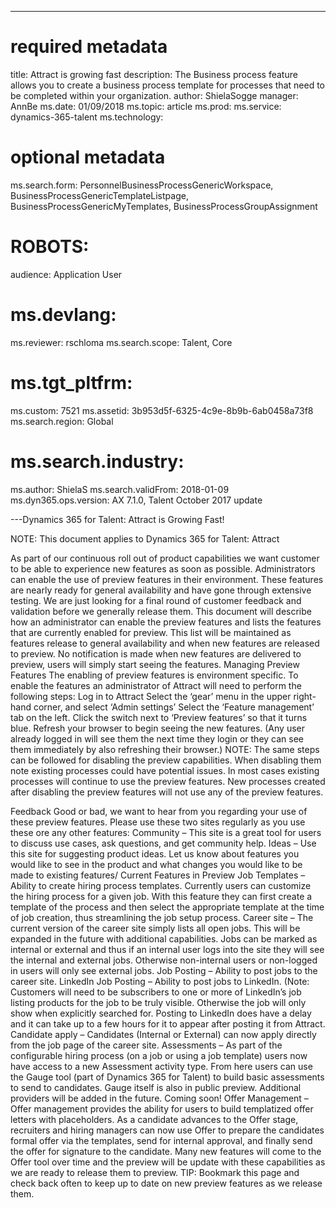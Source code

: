 ---
# required metadata

title: Attract is growing fast
description: The Business process feature allows you to create a business process template for processes that need to be completed within your organization.
author: ShielaSogge
manager: AnnBe
ms.date: 01/09/2018
ms.topic: article
ms.prod: 
ms.service: dynamics-365-talent
ms.technology: 

# optional metadata

ms.search.form: PersonnelBusinessProcessGenericWorkspace, BusinessProcessGenericTemplateListpage, BusinessProcessGenericMyTemplates, BusinessProcessGroupAssignment
# ROBOTS: 
audience: Application User
# ms.devlang: 
ms.reviewer: rschloma
ms.search.scope: Talent, Core
# ms.tgt_pltfrm: 
ms.custom: 7521
ms.assetid: 3b953d5f-6325-4c9e-8b9b-6ab0458a73f8
ms.search.region: Global
# ms.search.industry: 
ms.author: ShielaS
ms.search.validFrom: 2018-01-09
ms.dyn365.ops.version: AX 7.1.0, Talent October 2017 update

---Dynamics 365 for Talent: Attract is Growing Fast! 
 
NOTE: This document applies to Dynamics 365 for Talent: Attract 
 
As part of our continuous roll out of product capabilities we want customer to be able to experience new features as soon as possible.  Administrators can enable the use of preview features in their environment.  These features are nearly ready for general availability and have gone through extensive testing.  We are just looking for a final round of customer feedback and validation before we generally release them. 
This document will describe how an administrator can enable the preview features and lists the features that are currently enabled for preview.  This list will be maintained as features release to general availability and when new features are released to preview.  No notification is made when new features are delivered to preview, users will simply start seeing the features. 
Managing Preview Features 
The enabling of preview features is environment specific.  To enable the features an administrator of Attract will need to perform the following steps: 
Log in to Attract 
Select the ‘gear’ menu in the upper right-hand corner, and select ‘Admin settings’ 
Select the ‘Feature management’ tab on the left. 
Click the switch next to ‘Preview features’ so that it turns blue. 
Refresh your browser to begin seeing the new features. (Any user already logged in will see them the next time they login or they can see them immediately by also refreshing their browser.) 
NOTE: The same steps can be followed for disabling the preview capabilities.  When disabling them note existing processes could have potential issues.  In most cases existing processes will continue to use the preview features.  New processes created after disabling the preview features will not use any of the preview features. 
 
Feedback 
Good or bad, we want to hear from you regarding your use of these preview features.  Please use these two sites regularly as you use these ore any other features: 
Community – This site is a great tool for users to discuss use cases, ask questions, and get community help. 
Ideas – Use this site for suggesting product ideas.  Let us know about features you would like to see in the product and what changes you would like to be made to existing features/ 
Current Features in Preview 
Job Templates – Ability to create hiring process templates.  Currently users can customize the hiring process for a given job.  With this feature they can first create a template of the process and then select the appropriate template at the time of job creation, thus streamlining the job setup process. 
Career site – The current version of the career site simply lists all open jobs.  This will be expanded in the future with additional capabilities. Jobs can be marked as internal or external and thus if an internal user logs into the site they will see the internal and external jobs.  Otherwise non-internal users or non-logged in users will only see external jobs. 
Job Posting – Ability to post jobs to the career site. 
LinkedIn Job Posting – Ability to post jobs to LinkedIn. (Note: Customers will need to be subscribers to one or more of LinkedIn’s job listing products for the job to be truly visible.  Otherwise the job will only show when explicitly searched for.  Posting to LinkedIn does have a delay and it can take up to a few hours for it to appear after posting it from Attract. 
Candidate apply – Candidates (Internal or External) can now apply directly from the job page of the career site. 
Assessments – As part of the configurable hiring process (on a job or using a job template) users now have access to a new Assessment activity type.  From here users can use the Gauge tool (part of Dynamics 365 for Talent) to build basic assessments to send to candidates.  Gauge itself is also in public preview.  Additional providers will be added in the future. 
Coming soon! Offer Management – Offer management provides the ability for users to build templatized offer letters with placeholders.  As a candidate advances to the Offer stage, recruiters and hiring managers can now use Offer to prepare the candidates formal offer via the templates, send for internal approval, and finally send the offer for signature to the candidate.  Many new features will come to the Offer tool over time and the preview will be update with these capabilities as we are ready to release them to preview. 
TIP: Bookmark this page and check back often to keep up to date on new preview features as we release them. 
